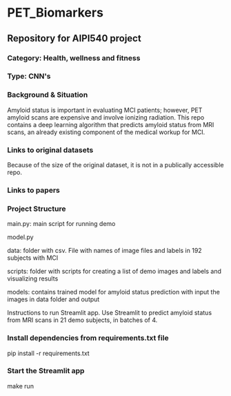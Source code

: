 # PET_Biomarkers
## Repository for AIPI540 project

### Category: Health, wellness and fitness
### Type: CNN's
### Background & Situation
Amyloid status is important in evaluating MCI patients; however, PET amyloid scans are expensive and involve ionizing radiation. This repo contains a deep learning algorithm that predicts amyloid status from MRI scans, an already existing component of the medical workup for MCI.

### Links to original datasets

Because of the size of the original dataset, it is not in a publically accessible repo.

### Links to papers


### Project Structure
main.py: main script for running demo

model.py

data: folder with csv. File with names of image files and labels in 192 subjects with MCI

scripts: folder with scripts for creating a list of demo images and labels and visualizing results

models: contains trained model for amyloid status prediction with input the images in data folder and output

Instructions to run Streamlit app.
Use Streamlit to predict amyloid status from MRI scans in 21 demo subjects, in batches of 4.

### Install dependencies from requirements.txt file
pip install -r requirements.txt

### Start the Streamlit app
make run


